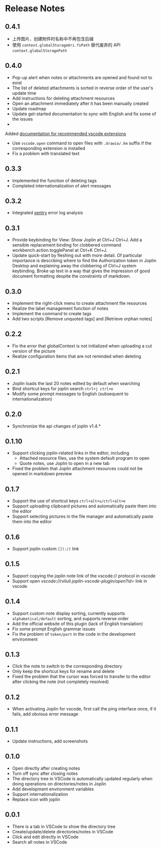 # Release Notes

## 0.4.1

- 上传图片、创建附件时名称中不再包含后缀
- 使用 `context.globalStorageUri.fsPath` 替代废弃的 API `context.globalStoragePath`

## 0.4.0

- Pop-up alert when notes or attachments are opened and found not to exist
- The list of deleted attachments is sorted in reverse order of the user's update time
- Add instructions for deleting attachment resources
- Open an attachment immediately after it has been manually created
- Update roadmap
- Update get-started documentation to sync with English and fix some of the issues
-

Added [documentation for recommended vscode extensions](https://rxliuli.com/joplin-vscode-plugin/#/_navbar/get-started/recommended-extension)

- Use `vscode.open` command to open files with `.drawio/.km` suffix if the corresponding extension is installed
- Fix a problem with translated text

## 0.3.3

- Implemented the function of deleting tags
- Completed internationalization of alert messages

## 0.3.2

- Integrated [sentry](https://sentry.io/) error log analysis

## 0.3.1

- Provide keybinding for View: Show Joplin at Ctrl+J Ctrl+J. Add a sensible replacement binding for clobbered command
  workbench.action.togglePanel at Ctrl+K Ctrl+J.
- Update quick-start by fleshing out with more detail. Of particular importance is describing where to find the
  Authorization token in Joplin Desktop and explaining away the clobbering of Ctrl+J system keybinding. Broke up text in
  a way that gives the impression of good document formatting despite the constraints of markdown.

## 0.3.0

- Implement the right-click menu to create attachment file resources
- Realize the label management function of notes
- Implement the command to create tags
- Add two scripts [Remove unquoted tags] and [Retrieve orphan notes]

## 0.2.2

- Fix the error that globalContext is not initialized when uploading a cut version of the picture
- Realize configuration items that are not reminded when deleting

## 0.2.1

- Joplin loads the last 20 notes edited by default when searching
- Bind shortcut keys for joplin search `ctrl+j ctrl+o`
- Modify some prompt messages to English (subsequent to internationalization)

## 0.2.0

- Synchronize the api changes of joplin v1.4.\*

## 0.1.10

- Support clicking joplin-related links in the editor, including
    - Attached resource files, use the system default program to open
    - Quote notes, use Joplin to open in a new tab
- Fixed the problem that Joplin attachment resources could not be opened in markdown preview

## 0.1.7

- Support the use of shortcut keys `ctrl+alt+u/ctrl+alt+e`
- Support uploading clipboard pictures and automatically paste them into the editor
- Support selecting pictures in the file manager and automatically paste them into the editor

## 0.1.6

- Support joplin custom `[](:/)` link

## 0.1.5

- Support copying the joplin note link of the vscode:// protocol in vscode
- Support open _vscode://rxliuli.joplin-vscode-plugin/open?id=_ link in vscode

## 0.1.4

- Support custom note display sorting, currently supports `alphabetical/default` sorting, and supports reverse order
- Add the official website of this plugin (lack of English translation)
- Fix some prompt English grammar issues
- Fix the problem of `token/port` in the code in the development environment

## 0.1.3

- Click the note to switch to the corresponding directory
- Only keep the shortcut keys for rename and delete
- Fixed the problem that the cursor was forced to transfer to the editor after clicking the note (not completely
  resolved)

## 0.1.2

- When activating Joplin for vscode, first call the ping interface once, if it fails, add obvious error message

## 0.1.1

- Update instructions, add screenshots

## 0.1.0

- Open directly after creating notes
- Turn off sync after closing notes
- The directory tree in VSCode is automatically updated regularly when doing operations on directories/notes in Joplin
- Add development environment variables
- Support internationalization
- Replace icon with joplin

## 0.0.1

- There is a tab in VSCode to show the directory tree
- Create/update/delete directories/notes in VSCode
- Click and edit directly in VSCode
- Search all notes in VSCode
